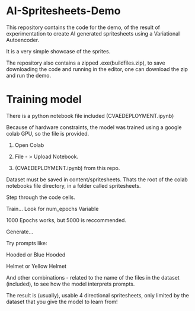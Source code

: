# AI-Spritesheets-Demo
 

This repository contains the code for the demo, of the result of experimentation to create
AI generated spritesheets using a Variational Autoencoder. 

It is a very simple showcase of the sprites.

The repository also contains a zipped .exe(buildfiles.zip), to save downloading
the code and running in the editor, one can download the zip and run the demo. 

# Training model 

There is a python notebook file included (CVAEDEPLOYMENT.ipynb)

Because of hardware constraints, the model was trained using a google colab GPU, so the file is provided. 

1. Open Colab

2. File - > Upload Notebook. 

3. (CVAEDEPLOYMENT.ipynb) from this repo. 

Dataset must be saved in content/spritesheets. Thats the root of the colab notebooks file directory, in a folder called spritesheets. 

Step through the code cells. 

Train... Look for num_epochs Variable

1000 Epochs works, but 5000 is reccommended. 

Generate...

Try prompts like:

Hooded or 
Blue Hooded

Helmet or
Yellow Helmet


And other combinations - related to the name of the files in the dataset (included), to see how the model interprets prompts.

The result is (usually), usable 4 directional spritesheets, only limited by the dataset that you give the model to learn from! 







